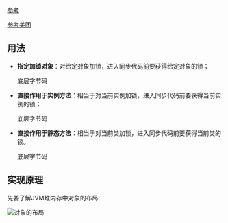 [参考](https://www.cnblogs.com/aspirant/p/11470858.html)

[参考美团](https://www.cnblogs.com/aspirant/p/8657681.html)

## 用法

- **指定加锁对象**：对给定对象加锁，进入同步代码前要获得给定对象的锁；

  底层字节码

- **直接作用于实例方法**：相当于对当前实例加锁，进入同步代码前要获得当前实例的锁；

  底层字节码

- **直接作用于静态方法**：相当于对当前类加锁，进入同步代码前要获得当前类的锁。

  底层字节码

## 实现原理

先要了解JVM堆内存中对象的布局

![对象的布局](https://img-blog.csdnimg.cn/20190515131306692.png)





